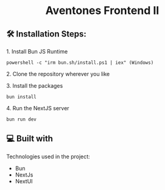 <h1 align="center" id="title">Aventones Frontend II</h1>

<h2>🛠️ Installation Steps:</h2>

<p>1. Install Bun JS Runtime</p>

```
powershell -c "irm bun.sh/install.ps1 | iex" (Windows)
```

<p>2. Clone the repository wherever you like</p>

<p>3. Install the packages</p>

```
bun install
```

<p>4. Run the NextJS server</p>

```
bun run dev
```

  
  
<h2>💻 Built with</h2>

Technologies used in the project:

*   Bun
*   NextJs
*   NextUI

